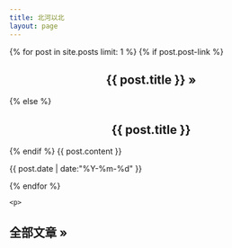 ```yaml
---
title: 北河以北
layout: page
---
```


<div id="toc">
    {% for post in site.posts limit: 1 %}
        {% if post.post-link %}
        <h2><center><a href="{{ post.post-link }}" title="External link">{{ post.title }}</a> <a href="{{ post.url }}" title="Permanent link to: '{{ post.title }}'">&raquo;</a></center></h2>
        {% else %}
        <h2><center><a href="{{ site.url }}{{ post.url }}" title="Permanent link to: '{{ post.title }}'">{{ post.title }}</a></center></h2>
        {% endif %}
        {{ post.content }}
        <section class="meta">
        <p id="tip-info">{{ post.date | date:"%Y-%m-%d" }}</p>
    {% endfor %}
    </section>
    
    <p>
   <h2> <a href="{{ site.url }}/archive">全部文章 &raquo;</a></h2>
    </p>
</div>

